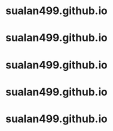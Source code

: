 # sualan499.github.io
# sualan499.github.io
# sualan499.github.io
# sualan499.github.io
# sualan499.github.io

